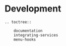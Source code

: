 # Development

```eval_rst
.. toctree::

    documentation
    integrating-services
    menu-hooks
```
